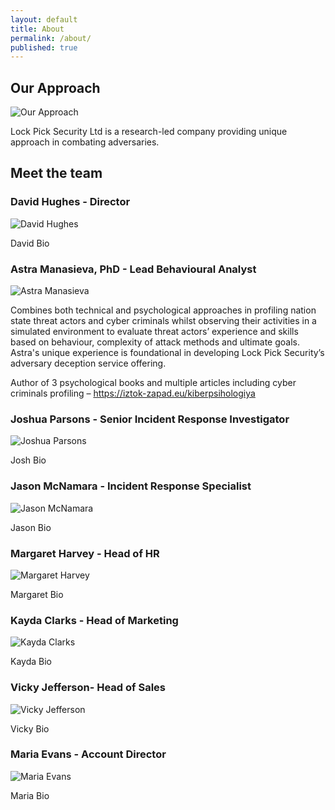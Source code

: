 ```yaml
---
layout: default
title: About
permalink: /about/
published: true
---
```


## Our Approach

![Our Approach]({{site.baseurl}}/working_environment-300x168.jpg)

Lock Pick Security Ltd is a research-led company providing unique approach in combating adversaries. 



## Meet the team


### David Hughes - Director
![David Hughes]({{site.baseurl}}/images/team/DavidH.PNG)

David Bio

### Astra Manasieva, PhD - Lead Behavioural Analyst
![Astra Manasieva]({{site.baseurl}}/images/team/AstraM.PNG)

Combines both technical and psychological approaches in profiling nation state threat actors and cyber criminals whilst observing their activities in a simulated environment to evaluate threat actors’ experience and skills based on behaviour, complexity of attack methods and ultimate goals. Astra's unique experience is foundational in developing Lock Pick Security’s adversary deception service offering.

Author of 3 psychological books and multiple articles including cyber criminals profiling – https://iztok-zapad.eu/kiberpsihologiya

### Joshua Parsons - Senior Incident Response Investigator
![Joshua Parsons]({{site.baseurl}}/images/team/JoshuaP.PNG)

 Josh Bio

### Jason McNamara - Incident Response Specialist
![Jason McNamara]({{site.baseurl}}/images/team/JasonM.PNG)

 Jason Bio

### Margaret Harvey - Head of HR
![Margaret Harvey]({{site.baseurl}}/images/team/MargaretH.PNG)

 Margaret Bio

### Kayda Clarks - Head of Marketing
![Kayda Clarks]({{site.baseurl}}/images/team/KaydaC.PNG)

 Kayda Bio

### Vicky Jefferson- Head of Sales
![Vicky Jefferson]({{site.baseurl}}/images/team/VickyJ.PNG)

Vicky Bio

### Maria Evans - Account Director
![Maria Evans]({{site.baseurl}}/images/team/MariaE.PNG)

 Maria Bio

